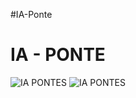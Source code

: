 # I A - P o n t e 

# IA - PONTE 
 
 ![IA PONTES](https://github.com/user-attachments/assets/750eb670-e2f2-4928-b6e6-9f69d98b5c38)
![IA PONTES](https://github.com/user-attachments/assets/a2552d5c-7870-4fcb-b857-057152429bfc)
